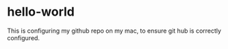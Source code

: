 # hello-world
This is configuring my github repo on my mac, to ensure git hub is correctly configured. 
